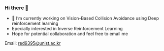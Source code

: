 ### Hi there 👋
- 🔭 I’m currently working on Vision-Based Collision Avoidance using Deep reinforcement learning
- Epecially interested in Inverse Reinforcement Learning
- Hope for potential collaboration and feel free to email me

Email: red9395@unist.ac.kr
<!--
**mw9385/mw9385** is a ✨ _special_ ✨ repository because its `README.md` (this file) appears on your GitHub profile.

Here are some ideas to get you started:

- 🔭 I’m currently working on ...
- 🌱 I’m currently learning ...
- 👯 I’m looking to collaborate on ...
- 🤔 I’m looking for help with ...
- 💬 Ask me about ...
- 📫 How to reach me: ...
- 😄 Pronouns: ...
- ⚡ Fun fact: ...
-->
